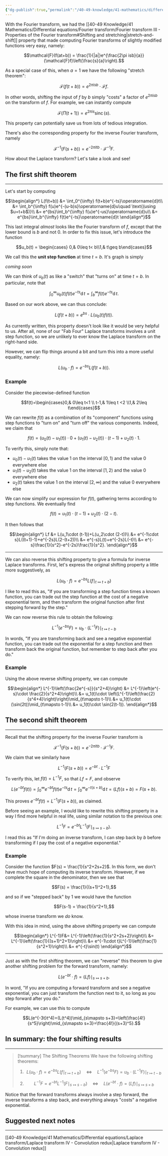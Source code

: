 ```yaml
---
{"dg-publish":true,"permalink":"/40-49-knowledge/41-mathematics/differential-equations/laplace-transform/laplace-transform-iii-the-shifting-theorems/","tags":["differential_equations"],"updated":"2025-08-22T13:17:30-07:00"}
---
```


With the Fourier transform, we had the [[40-49 Knowledge/41 Mathematics/Differential equations/Fourier transform/Fourier transform III - Properties of the Fourier transform#Shifting and stretching\|stretch-and-shift]] property that made computing Fourier transforms of slightly modified functions very easy, namely:

$$\mathcal{F}(f(at+b)) = \frac{1}{|a|}e^{\frac{2\pi isb}{a}}(\mathcal{F}f)\left(\frac{s}{a}\right).$$

As a special case of this, when $a=1$ we have the following "stretch theorem":

$$\mathcal{F}(f(t+b)) = e^{2\pi isb}\cdot \mathcal{F}f.$$

In other words, shifting the input of $f$ by $b$ simply "costs" a factor of $e^{2\pi isb}$ on the transform of $f$. For example, we can instantly compute

$$\mathcal{F}(\Pi(t+1))=e^{2\pi is}\operatorname{sinc}(s).$$

This property can potentially save us from lots of tedious integration.

There's also the corresponding property for the inverse Fourier transform, namely

$$\mathcal{F}^{-1}(F(s+b))=e^{-2\pi itb}\cdot \mathcal{F}^{-1}F.$$

How about the Laplace transform? Let's take a look and see!

## The first shift theorem
---

Let's start by computing

$$\begin{align*}
L(f(t+b)) &= \int_0^{\infty} f(t+b)e^{-ts}\operatorname{d}t\\
&= \int_b^{\infty} f(u)e^{-(u-b)s}\operatorname{d}u\quad \text{(using $u=t+b$)}\\
&= e^{bs}\int_b^{\infty} f(u)e^{-us}\operatorname{d}u\\
&= e^{bs}\int_b^{\infty} f(t)e^{-ts}\operatorname{d}t
\end{align*}$$

This last integral *almost* looks like the Fourier transform of $f$, except that the lower bound is $b$ and not $0$. In order to fix this issue, let's introduce the function

$$u_b(t) = \begin{cases} 0,& 0\leq t< b\\1,& t\geq b\end{cases}$$

We call this the **unit step function** at time $t=b$. It's graph is simply

*coming soon*

We can think of $u_b(t)$ as like a "switch" that "turns on" at time $t=b$. In particular, note that

$$\int_0^{\infty} u_b(t)f(t)e^{-ts}\operatorname{d}t=\int_b^{\infty} f(t)e^{-ts}\operatorname{d}t.$$

Based on our work above, we can thus conclude:

$$L(f(t+b)) = e^{bs}\cdot L(u_b(t)f(t)).$$

As currently written, this property doesn't look like it would be very helpful to us. After all, none of our "Fab Four" Laplace transforms involves a unit step function, so we are unlikely to ever know the Laplace transform on the right-hand side.

However, we can flip things around a bit and turn this into a more useful equality, namely:

$$L(u_b\cdot f) = e^{-bs} L(f(t+b)).$$

### Example

Consider the piecewise-defined function

$$f(t)=\begin{cases}0,& 0\leq t<1 \\ t-1,& 1\leq t <2 \\1,& 2\leq t\end{cases}$$

We can rewrite $f(t)$ as a combination of its "component" functions using step functions to "turn on" and "turn off" the various components. Indeed, we claim that

$$f(t) = (u_0(t)-u_1(t))\cdot 0 +(u_1(t)-u_2(t))\cdot (t-1)+u_2(t)\cdot 1.$$

To verify this, simply note that:
- $u_0(t)-u_1(t)$ takes the value $1$ on the interval $[0,1)$ and the value $0$ everywhere else
- $u_1(t)-u_2(t)$ takes the value $1$ on the interval $[1,2)$ and the value $0$ everywhere else
- $u_2(t)$ takes the value $1$ on the interval $[2,\infty)$ and the value $0$ everywhere else

We can now simplify our expression for $f(t)$, gathering terms according to step functions. We eventually find

$$f(t)=u_1(t)\cdot (t-1)+u_2(t)\cdot (2-t).$$

It then follows that

$$\begin{align*}
Lf &= L(u_1\cdot (t-1))+L(u_2\cdot (2-t))\\
&= e^{-1\cdot s}L((t+1)-1)+e^{-2s}L(2-(t+2))\\
&= e^{-s}L(t)+e^{-2s}L(-t)\\
&= e^{-s}\frac{1}{s^2}-e^{-2s}\frac{1}{s^2}.
\end{align*}$$

---

We can also reverse this shifting property to give a formula for inverse Laplace transforms. First, let's express the original shifting property a little more suggestively, as

$$L(u_b\cdot f) = e^{-bs}L(f\mid_{t\mapsto t+b})$$

I like to read this as, "If you are transforming a step function times a known function, you can trade out the step function at the cost of a negative exponential term, and then transform the original function after first stepping forward by the step."

We can now reverse this rule to obtain the following:

$$L^{-1}(e^{-bs}F)=u_b\cdot (L^{-1}F)\mid_{t\mapsto t-b}$$

In words, "If you are transforming back and see a negative exponential function, you can trade out the exponential for a step function and then transform back the original function, but remember to step back after you do."

### Example

Using the above reverse shifting property, we can compute

$$\begin{align*}
L^{-1}\left(\frac{2e^{-s}}{s^2+4}\right) &= L^{-1}\left(e^{-s}\cdot \frac{2}{s^2+4}\right)\\
&= u_1(t)\cdot \left(L^{-1}\left(\frac{2}{s^4+4}\right)\right)\mid_{t\mapsto t-1}\\
&= u_1(t)\cdot (\sin(2t))\mid_{t\mapsto t-1}\\
&= u_1(t)\cdot \sin(2(t-1)).
\end{align*}$$


## The second shift theorem
---

Recall that the shifting property for the inverse Fourier transform is

$$\mathcal{F}^{-1}(F(s+b))=e^{-2\pi itb}\cdot \mathcal{F}^{-1}F.$$

We claim that we similarly have

$$L^{-1}(F(s+b)) = e^{-bt}\cdot L^{-1}F$$

To verify this, let $f(t)=L^{-1}F$, so that $Lf=F$, and observe

$$L(e^{-bt}f(t))=\int_0^{\infty} e^{-bt}f(t)e^{-ts}\operatorname{d}t=\int_0^{\infty}e^{-t(s+b)}\operatorname{d}t=(Lf)(s+b)=F(s+b).$$

This proves $e^{-bt}f(t) = L^{-1}(F(s+b))$, as claimed.

Before seeing an example, I would like to rewrite this shifting property in a way I find more helpful in real life, using similar notation to the previous one:

$$L^{-1}F = e^{-bt}L^{-1}(F\mid_{s\mapsto s-b}).$$

I read this as "If I'm doing an inverse transform, I can step back by $b$ before transforming if I pay the cost of a negative exponential."

### Example

Consider the function $F(s) = \frac{1}{s^2+2s+2}$. In this form, we don't have much hope of computing its inverse transform. However, if we complete the square in the denominator, then we see that

$$F(s) = \frac{1}{(s+1)^2+1},$$

and so if we "stepped back" by $1$ we would have the function

$$F(s-1) = \frac{1}{s^2+1},$$

whose inverse transform we *do* know.

With this idea in mind, using the above shifting property we can compute

$$\begin{align*}
L^{-1}F&= L^{-1}\left(\frac{1}{s^2+2s+2}\right)\\
&= L^{-1}\left(\frac{1}{(s+1)^2+1}\right)\\
&= e^{-1\cdot t}L^{-1}\left(\frac{1}{s^2+1}\right)\\
&= e^{-t}\sin(t)
\end{align*}$$

---

Just as with the first shifting theorem, we can "reverse" this theorem to give another shifting problem for the forward transform, namely:

$$L(e^{-bt}\cdot f)=(Lf)\mid_{s\mapsto s+b}.$$

In word, "If you are computing a forward transform and see a negative exponential, you can just transform the function next to it, so long as you step forward after you do."

For example, we can use this to compute

$$L(e^{-3t}t^4)=(L(t^4))\mid_{s\mapsto s+3}=\left(\frac{4!}{s^5}\right)\mid_{s\mapsto s+3}=\frac{4!}{(s+3)^5}.$$


## In summary: the four shifting results
---

> [!summary] The Shifting Theorems
> We have the following shifting theorems:
> 
> 1. $$L(u_b\cdot f) = e^{-bs}L(f\mid_{t\mapsto t+b})\quad \Leftrightarrow \quad L^{-1}(e^{-bs}F)=u_b\cdot (L^{-1}F)\mid_{t\mapsto t-b}$$
> 
> 2. $$L^{-1}F = e^{-bt}L^{-1}(F\mid_{s\mapsto s-b})\quad \Leftrightarrow \quad L(e^{-bt}\cdot f)=(Lf)\mid_{s\mapsto s+b}$$

Notice that the forward transforms always involve a step forward, the inverse transforms a step back, and everything always "costs" a negative exponential.
## Suggested next notes
---

[[40-49 Knowledge/41 Mathematics/Differential equations/Laplace transform/Laplace transform IV - Convolution redux\|Laplace transform IV - Convolution redux]]
